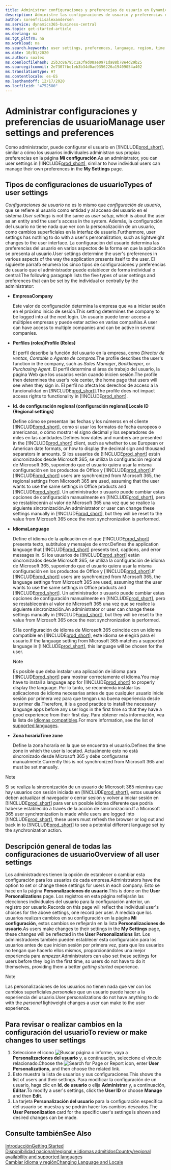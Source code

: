 ```yaml
---
title: Administrar configuraciones y preferencias de usuario en Dynamics 365 Business Central
description: Administre las configuraciones de usuario y preferencias en Dynamics 365 Business Central.
author: sorenfriisalexandersen
ms.service: dynamics365-business-central
ms.topic: get-started-article
ms.devlang: na
ms.tgt_pltfrm: na
ms.workload: na
ms.search.keywords: user settings, preferences, language, region, time zone, regional settings
ms.date: 10/01/2020
ms.author: soalex
ms.openlocfilehash: 25b3c8a795c1a3f9d08ae0971da88b78e4d29b25
ms.sourcegitcommit: 2e7307fbe1eb3b34d0ad9356226a19409054a402
ms.translationtype: HT
ms.contentlocale: es-ES
ms.lasthandoff: 12/17/2020
ms.locfileid: "4752580"
---
```

# <a name="manage-user-settings-and-preferences"></a><span data-ttu-id="6d746-103">Administrar configuraciones y preferencias de usuario</span><span class="sxs-lookup"><span data-stu-id="6d746-103">Manage user settings and preferences</span></span>

<span data-ttu-id="6d746-104">Como administrador, puede configurar el usuario en [!INCLUDE[prod_short](includes/prod_short.md)], similar a cómo los usuarios individuales administran sus propias preferencias en la página **Mi configuración**.</span><span class="sxs-lookup"><span data-stu-id="6d746-104">As an administrator, you can user settings in [!INCLUDE[prod_short](includes/prod_short.md)], similar to how individual users can manage their own preferences in the **My Settings** page.</span></span>  

## <a name="types-of-user-settings"></a><span data-ttu-id="6d746-105">Tipos de configuraciones de usuario</span><span class="sxs-lookup"><span data-stu-id="6d746-105">Types of user settings</span></span>

<span data-ttu-id="6d746-106">*Configuraciones de usuario* no es lo mismo que *configuración de usuario*, que se refiere al usuario como entidad y al acceso del usuario en el sistema.</span><span class="sxs-lookup"><span data-stu-id="6d746-106">*User settings* is not the same as *user setup*, which is about the user as an entity and the user's access in the system.</span></span> <span data-ttu-id="6d746-107">Además, la configuración del usuario no tiene nada que ver con la personalización de un usuario, como cambios superficiales en la interfaz de usuario.</span><span class="sxs-lookup"><span data-stu-id="6d746-107">Furthermore, user settings has nothing to do with a user's personalization, such as lightweight changes to the user interface.</span></span> <span data-ttu-id="6d746-108">La configuración del usuario determina las preferencias del usuario en varios aspectos de la forma en que la aplicación se presenta al usuario.</span><span class="sxs-lookup"><span data-stu-id="6d746-108">User settings determine the user's preferences in various aspects of the way the application presents itself to the user.</span></span> <span data-ttu-id="6d746-109">El siguiente párrafo enumera los cinco tipos de configuraciones y preferencias de usuario que el administrador puede establecer de forma individual o central:</span><span class="sxs-lookup"><span data-stu-id="6d746-109">The following paragraph lists the five types of user settings and preferences that can be set by the individual or centrally by the administrator:</span></span>

- <span data-ttu-id="6d746-110">**Empresa**</span><span class="sxs-lookup"><span data-stu-id="6d746-110">**Company**</span></span>  

  <span data-ttu-id="6d746-111">Este valor de configuración determina la empresa que va a iniciar sesión en el próximo inicio de sesión.</span><span class="sxs-lookup"><span data-stu-id="6d746-111">This setting determines the company to be logged into at the next login.</span></span> <span data-ttu-id="6d746-112">Un usuario puede tener acceso a múltiples empresas y puede estar activo en varias compañías.</span><span class="sxs-lookup"><span data-stu-id="6d746-112">A user can have access to multiple companies and can be active in several companies.</span></span>

- <span data-ttu-id="6d746-113">**Perfiles (roles)**</span><span class="sxs-lookup"><span data-stu-id="6d746-113">**Profile (Roles)**</span></span>  

  <span data-ttu-id="6d746-114">El perfil describe la función del usuario en la empresa, como *Director de ventas*, *Contable* o *Agente de compras*.</span><span class="sxs-lookup"><span data-stu-id="6d746-114">The profile describes the user's function in the company, such as *Sales Manager*, *Bookkeeper*, or *Purchasing Agent*.</span></span> <span data-ttu-id="6d746-115">El perfil determina el área de trabajo del usuario, la página Web que los usuarios verán cuando inicien sesión.</span><span class="sxs-lookup"><span data-stu-id="6d746-115">The profile then determines the user's role center, the home page that users will see when they sign in.</span></span> <span data-ttu-id="6d746-116">El perfil no afecta los derechos de acceso a la funcionalidad en [!INCLUDE[prod_short](includes/prod_short.md)].</span><span class="sxs-lookup"><span data-stu-id="6d746-116">The profile does not impact access rights to functionality in [!INCLUDE[prod_short](includes/prod_short.md)].</span></span>  

- <span data-ttu-id="6d746-117">**Id. de configuración regional (configuración regional)**</span><span class="sxs-lookup"><span data-stu-id="6d746-117">**Locale ID (Regional settings)**</span></span>  

  <span data-ttu-id="6d746-118">Define cómo se presentan las fechas y los números en el cliente [!INCLUDE[prod_short](includes/prod_short.md)], como si usar los formatos de fecha europeos o americanos, o cómo mostrar el signo decimal y los separadores de miles en las cantidades.</span><span class="sxs-lookup"><span data-stu-id="6d746-118">Defines how dates and numbers are presented in the [!INCLUDE[prod_short](includes/prod_short.md)] client, such as whether to use European or American date formats, or how to display the decimal sign and thousand separators in amounts.</span></span> <span data-ttu-id="6d746-119">Si los usuarios de [!INCLUDE[prod_short](includes/prod_short.md)] están sincronizados desde Microsoft 365, se utiliza la configuración regional de Microsoft 365, suponiendo que el usuario quiera usar la misma configuración en los productos de Office y [!INCLUDE[prod_short](includes/prod_short.md)].</span><span class="sxs-lookup"><span data-stu-id="6d746-119">If [!INCLUDE[prod_short](includes/prod_short.md)] users are synchronized from Microsoft 365, the regional settings from Microsoft 365 are used, assuming that the user wants to use the same settings in Office products and [!INCLUDE[prod_short](includes/prod_short.md)].</span></span> <span data-ttu-id="6d746-120">Un administrador o usuario puede cambiar estas opciones de configuración manualmente en [!INCLUDE[prod_short](includes/prod_short.md)], pero se restablecerán al valor de Microsoft 365 una vez que se realice la siguiente sincronización.</span><span class="sxs-lookup"><span data-stu-id="6d746-120">An administrator or user can change these settings manually in [!INCLUDE[prod_short](includes/prod_short.md)], but they will be reset to the value from Microsoft 365 once the next synchronization is performed.</span></span>

- <span data-ttu-id="6d746-121">**Idioma**</span><span class="sxs-lookup"><span data-stu-id="6d746-121">**Language**</span></span>  

  <span data-ttu-id="6d746-122">Define el idioma de la aplicación en el que [!INCLUDE[prod_short](includes/prod_short.md)] presenta texto, subtítulos y mensajes de error.</span><span class="sxs-lookup"><span data-stu-id="6d746-122">Defines the application language that [!INCLUDE[prod_short](includes/prod_short.md)] presents text, captions, and error messages in.</span></span> <span data-ttu-id="6d746-123">Si los usuarios de [!INCLUDE[prod_short](includes/prod_short.md)] están sincronizados desde Microsoft 365, se utiliza la configuración de idioma de Microsoft 365, suponiendo que el usuario quiera usar la misma configuración en los productos de Office y [!INCLUDE[prod_short](includes/prod_short.md)].</span><span class="sxs-lookup"><span data-stu-id="6d746-123">If [!INCLUDE[prod_short](includes/prod_short.md)] users are synchronized from Microsoft 365, the language settings from Microsoft 365 are used, assuming that the user wants to use the same settings in Office products and [!INCLUDE[prod_short](includes/prod_short.md)].</span></span> <span data-ttu-id="6d746-124">Un administrador o usuario puede cambiar estas opciones de configuración manualmente en [!INCLUDE[prod_short](includes/prod_short.md)], pero se restablecerán al valor de Microsoft 365 una vez que se realice la siguiente sincronización.</span><span class="sxs-lookup"><span data-stu-id="6d746-124">An administrator or user can change these settings manually in [!INCLUDE[prod_short](includes/prod_short.md)], but they will be reset to the value from Microsoft 365 once the next synchronization is performed.</span></span>

  <span data-ttu-id="6d746-125">Si la configuración de idioma de Microsoft 365 coincide con un idioma compatible en [!INCLUDE[prod_short](includes/prod_short.md)], este idioma se elegirá para el usuario.</span><span class="sxs-lookup"><span data-stu-id="6d746-125">If the language setting from Microsoft 365 matches a supported language in [!INCLUDE[prod_short](includes/prod_short.md)], this language will be chosen for the user.</span></span>  

  > [!NOTE]
  > <span data-ttu-id="6d746-126">Es posible que deba instalar una aplicación de idioma para [!INCLUDE[prod_short](includes/prod_short.md)] para mostrar correctamente el idioma.</span><span class="sxs-lookup"><span data-stu-id="6d746-126">You may have to install a language app for [!INCLUDE[prod_short](includes/prod_short.md)] to properly display the language.</span></span> <span data-ttu-id="6d746-127">Por lo tanto, se recomienda instalar las aplicaciones de idioma necesarias antes de que cualquier usuario inicie sesión por primera vez para que tengan una buena experiencia desde su primer día.</span><span class="sxs-lookup"><span data-stu-id="6d746-127">Therefore, it is a good practice to install the necessary language apps before any user logs in the first time so that they have a good experience from their first day.</span></span> <span data-ttu-id="6d746-128">Para obtener más información, vea la lista de [idiomas compatibles](/dynamics365/business-central/dev-itpro/compliance/apptest-countries-and-translations).</span><span class="sxs-lookup"><span data-stu-id="6d746-128">For more information, see the list of [supported languages](/dynamics365/business-central/dev-itpro/compliance/apptest-countries-and-translations).</span></span>  
  
- <span data-ttu-id="6d746-129">**Zona horaria**</span><span class="sxs-lookup"><span data-stu-id="6d746-129">**Time zone**</span></span>  

  <span data-ttu-id="6d746-130">Define la zona horaria en la que se encuentra el usuario.</span><span class="sxs-lookup"><span data-stu-id="6d746-130">Defines the time zone in which the user is located.</span></span> <span data-ttu-id="6d746-131">Actualmente esto no está sincronizado desde Microsoft 365 y debe configurarse manualmente.</span><span class="sxs-lookup"><span data-stu-id="6d746-131">Currently this is not synchronized from Microsoft 365 and must be set manually.</span></span>  

> [!NOTE]
> <span data-ttu-id="6d746-132">Si se realiza la sincronización de un usuario de Microsoft 365 mientras que hay usuarios con sesión iniciada en [!INCLUDE[prod_short](includes/prod_short.md)], estos usuarios deben actualizar el navegador o cerrar sesión y volver a iniciar sesión en [!INCLUDE[prod_short](includes/prod_short.md)] para ver un posible idioma diferente que podría haberse establecido a través de la acción de sincronización.</span><span class="sxs-lookup"><span data-stu-id="6d746-132">If a Microsoft 365 user synchronization is made while users are logged into [!INCLUDE[prod_short](includes/prod_short.md)], these users must refresh the browser or log out and back in to [!INCLUDE[prod_short](includes/prod_short.md)] to see a potential different language set by the synchronization action.</span></span>

## <a name="overview-of-all-user-settings"></a><span data-ttu-id="6d746-133">Descripción general de todas las configuraciones de usuario</span><span class="sxs-lookup"><span data-stu-id="6d746-133">Overview of all user settings</span></span>

<span data-ttu-id="6d746-134">Los administradores tienen la opción de establecer o cambiar esta configuración para los usuarios de cada empresa.</span><span class="sxs-lookup"><span data-stu-id="6d746-134">Administrators have the option to set or change these settings for users in each company.</span></span> <span data-ttu-id="6d746-135">Esto se hace en la página **Personalizaciones de usuario**.</span><span class="sxs-lookup"><span data-stu-id="6d746-135">This is done on the **User Personalizations** page.</span></span> <span data-ttu-id="6d746-136">Los registros en esta página reflejarán las elecciones individuales del usuario para la configuración anterior, un registro por usuario.</span><span class="sxs-lookup"><span data-stu-id="6d746-136">Records on this page will reflect the individual user's choices for the above settings, one record per user.</span></span> <span data-ttu-id="6d746-137">A medida que los usuarios realizan cambios en su configuración en la página **Mi configuración**, estos cambios se reflejarán en la lista **Personalizaciones de usuario**.</span><span class="sxs-lookup"><span data-stu-id="6d746-137">As users make changes to their settings in the **My Settings** page, these changes will be reflected in the **User Personalizations** list.</span></span> <span data-ttu-id="6d746-138">Los administradores también pueden establecer esta configuración para los usuarios antes de que inicien sesión por primera vez, para que los usuarios no tengan que hacerlo ellos mismos, proporcionándoles una mejor experiencia para *empezar*.</span><span class="sxs-lookup"><span data-stu-id="6d746-138">Administrators can also set these settings for users before they log in the first time, so users do not have to do it themselves, providing them a better *getting started* experience.</span></span>

> [!NOTE]
> <span data-ttu-id="6d746-139">Las personalizaciones de los usuarios no tienen nada que ver con los cambios superficiales *personales* que un usuario puede hacer a la experiencia del usuario.</span><span class="sxs-lookup"><span data-stu-id="6d746-139">User personalizations do not have anything to do with the *personal* lightweight changes a user can make to the user experience.</span></span>

## <a name="to-review-or-make-changes-to-user-settings"></a><span data-ttu-id="6d746-140">Para revisar o realizar cambios en la configuración del usuario</span><span class="sxs-lookup"><span data-stu-id="6d746-140">To review or make changes to user settings</span></span>

1. <span data-ttu-id="6d746-141">Seleccione el icono ![Buscar página o informe](media/ui-search/search_small.png "Icono Buscar página o informe"), vaya a **Personalizaciones del usuario** y, a continuación, seleccione el vínculo relacionado.</span><span class="sxs-lookup"><span data-stu-id="6d746-141">Choose the ![Search for Page or Report](media/ui-search/search_small.png "Search for Page or Report icon") icon, enter **User Personalizations**, and then choose the related link.</span></span>
2. <span data-ttu-id="6d746-142">Esto muestra la lista de usuarios y sus configuraciones.</span><span class="sxs-lookup"><span data-stu-id="6d746-142">This shows the list of users and their settings.</span></span> <span data-ttu-id="6d746-143">Para modificar la configuración de un usuario, haga clic en **Id. de usuario** o elija **Administrar** y, a continuación, **Editar**.</span><span class="sxs-lookup"><span data-stu-id="6d746-143">To modify a user's settings, click the **User ID** or choose **Manage** and then **Edit**.</span></span>
3. <span data-ttu-id="6d746-144">La tarjeta **Personalización del usuario** para la configuración específica del usuario se muestra y se podrán hacer los cambios deseados.</span><span class="sxs-lookup"><span data-stu-id="6d746-144">The **User Personlization** card for the specific user's settings is shown and desired changes can be made.</span></span>  

## <a name="see-also"></a><span data-ttu-id="6d746-145">Consulte también</span><span class="sxs-lookup"><span data-stu-id="6d746-145">See Also</span></span>

[<span data-ttu-id="6d746-146">Introducción</span><span class="sxs-lookup"><span data-stu-id="6d746-146">Getting Started</span></span>](product-get-started.md)  
[<span data-ttu-id="6d746-147">Disponibilidad nacional/regional e idiomas admitidos</span><span class="sxs-lookup"><span data-stu-id="6d746-147">Country/regional availability and supported languages</span></span>](/dynamics365/business-central/dev-itpro/compliance/apptest-countries-and-translations)  
[<span data-ttu-id="6d746-148">Cambiar idioma y región</span><span class="sxs-lookup"><span data-stu-id="6d746-148">Changing Language and Locale</span></span>](about-locale-language.md)  
